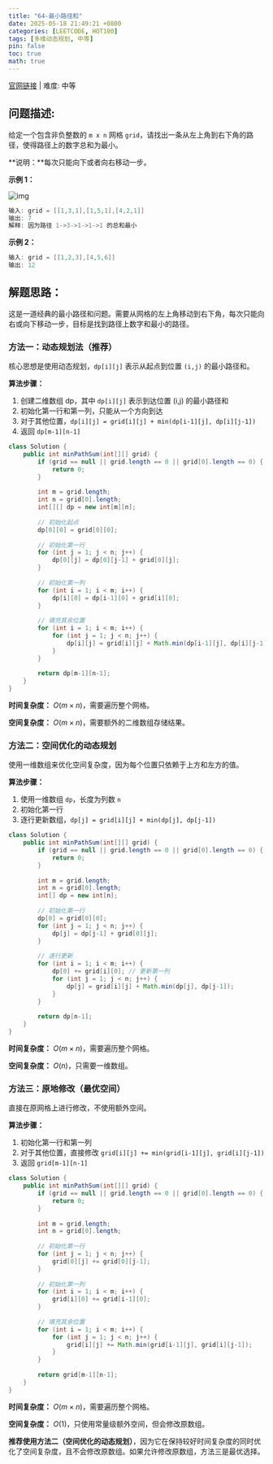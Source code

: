 ```yaml
---
title: "64-最小路径和"
date: 2025-05-18 21:49:21 +0800
categories: [LEETCODE, HOT100]
tags: [多维动态规划, 中等]
pin: false
toc: true
math: true
---
```


[官网链接](https://leetcode.cn/problems/minimum-path-sum/) \| 难度: 中等

## 问题描述:

给定一个包含非负整数的 `m x n` 网格 `grid`，请找出一条从左上角到右下角的路径，使得路径上的数字总和为最小。

**说明：**每次只能向下或者向右移动一步。

**示例 1：**

![img](../assets/img/posts/leetcode/p64_0.jpg)

```java
输入: grid = [[1,3,1],[1,5,1],[4,2,1]]
输出: 7
解释: 因为路径 1->3->1->1->1 的总和最小
```

**示例 2：**

```java
输入: grid = [[1,2,3],[4,5,6]]
输出: 12
```

## 解题思路：

这是一道经典的最小路径和问题。需要从网格的左上角移动到右下角，每次只能向右或向下移动一步，目标是找到路径上数字和最小的路径。

### 方法一：动态规划法（推荐）

核心思想是使用动态规划，`dp[i][j]` 表示从起点到位置 `(i,j)` 的最小路径和。

**算法步骤：**

1. 创建二维数组 dp，其中 `dp[i][j]` 表示到达位置 (i,j) 的最小路径和
2. 初始化第一行和第一列，只能从一个方向到达
3. 对于其他位置，`dp[i][j] = grid[i][j] + min(dp[i-1][j], dp[i][j-1])`
4. 返回 `dp[m-1][n-1]`

```java
class Solution {
    public int minPathSum(int[][] grid) {
        if (grid == null || grid.length == 0 || grid[0].length == 0) {
            return 0;
        }
        
        int m = grid.length;
        int n = grid[0].length;
        int[][] dp = new int[m][n];
        
        // 初始化起点
        dp[0][0] = grid[0][0];
        
        // 初始化第一行
        for (int j = 1; j < n; j++) {
            dp[0][j] = dp[0][j-1] + grid[0][j];
        }
        
        // 初始化第一列
        for (int i = 1; i < m; i++) {
            dp[i][0] = dp[i-1][0] + grid[i][0];
        }
        
        // 填充其余位置
        for (int i = 1; i < m; i++) {
            for (int j = 1; j < n; j++) {
                dp[i][j] = grid[i][j] + Math.min(dp[i-1][j], dp[i][j-1]);
            }
        }
        
        return dp[m-1][n-1];
    }
}
```

**时间复杂度：** $O(m \times n)$，需要遍历整个网格。

**空间复杂度：** $O(m \times n)$，需要额外的二维数组存储结果。

### 方法二：空间优化的动态规划

使用一维数组来优化空间复杂度，因为每个位置只依赖于上方和左方的值。

**算法步骤：**

1. 使用一维数组 `dp`，长度为列数 `n`
2. 初始化第一行
3. 逐行更新数组，`dp[j] = grid[i][j] + min(dp[j], dp[j-1])`

```java
class Solution {
    public int minPathSum(int[][] grid) {
        if (grid == null || grid.length == 0 || grid[0].length == 0) {
            return 0;
        }
        
        int m = grid.length;
        int n = grid[0].length;
        int[] dp = new int[n];
        
        // 初始化第一行
        dp[0] = grid[0][0];
        for (int j = 1; j < n; j++) {
            dp[j] = dp[j-1] + grid[0][j];
        }
        
        // 逐行更新
        for (int i = 1; i < m; i++) {
            dp[0] += grid[i][0]; // 更新第一列
            for (int j = 1; j < n; j++) {
                dp[j] = grid[i][j] + Math.min(dp[j], dp[j-1]);
            }
        }
        
        return dp[n-1];
    }
}
```

**时间复杂度：** $O(m \times n)$，需要遍历整个网格。

**空间复杂度：** $O(n)$，只需要一维数组。

### 方法三：原地修改（最优空间）

直接在原网格上进行修改，不使用额外空间。

**算法步骤：**

1. 初始化第一行和第一列
2. 对于其他位置，直接修改 `grid[i][j] += min(grid[i-1][j], grid[i][j-1])`
3. 返回 `grid[m-1][n-1]`

```java
class Solution {
    public int minPathSum(int[][] grid) {
        if (grid == null || grid.length == 0 || grid[0].length == 0) {
            return 0;
        }
        
        int m = grid.length;
        int n = grid[0].length;
        
        // 初始化第一行
        for (int j = 1; j < n; j++) {
            grid[0][j] += grid[0][j-1];
        }
        
        // 初始化第一列
        for (int i = 1; i < m; i++) {
            grid[i][0] += grid[i-1][0];
        }
        
        // 填充其余位置
        for (int i = 1; i < m; i++) {
            for (int j = 1; j < n; j++) {
                grid[i][j] += Math.min(grid[i-1][j], grid[i][j-1]);
            }
        }
        
        return grid[m-1][n-1];
    }
}
```

**时间复杂度：** $O(m \times n)$，需要遍历整个网格。

**空间复杂度：** $O(1)$，只使用常量级额外空间，但会修改原数组。

**推荐使用方法二（空间优化的动态规划）**，因为它在保持较好时间复杂度的同时优化了空间复杂度，且不会修改原数组。如果允许修改原数组，方法三是最优选择。
